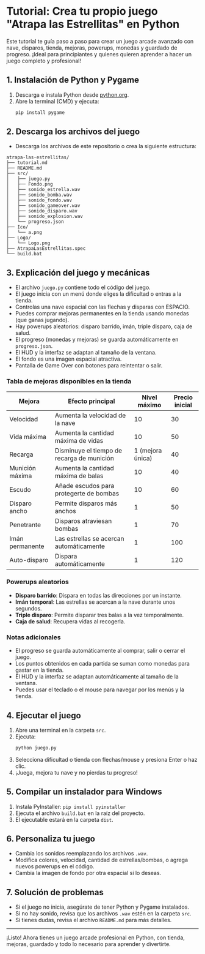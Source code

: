 # Tutorial: Crea tu propio juego "Atrapa las Estrellitas" en Python

Este tutorial te guía paso a paso para crear un juego arcade avanzado con nave, disparos, tienda, mejoras, powerups, monedas y guardado de progreso. ¡Ideal para principiantes y quienes quieren aprender a hacer un juego completo y profesional!

## 1. Instalación de Python y Pygame

1. Descarga e instala Python desde [python.org](https://www.python.org/downloads/).
2. Abre la terminal (CMD) y ejecuta:
   ```sh
   pip install pygame
   ```

## 2. Descarga los archivos del juego

- Descarga los archivos de este repositorio o crea la siguiente estructura:

```
atrapa-las-estrellitas/
├── tutorial.md
├── README.md
├── src/
│   ├── juego.py
│   ├── Fondo.png
│   ├── sonido_estrella.wav
│   ├── sonido_bomba.wav
│   ├── sonido_fondo.wav
│   ├── sonido_gameover.wav
│   ├── sonido_disparo.wav
│   ├── sonido_explosion.wav
│   └── progreso.json
├── Ico/
│   └── a.png
├── Logo/
│   └── Logo.png
├── AtrapaLasEstrellitas.spec
└── build.bat
```

## 3. Explicación del juego y mecánicas

- El archivo `juego.py` contiene todo el código del juego.
- El juego inicia con un menú donde eliges la dificultad o entras a la tienda.
- Controlas una nave espacial con las flechas y disparas con ESPACIO.
- Puedes comprar mejoras permanentes en la tienda usando monedas (que ganas jugando).
- Hay powerups aleatorios: disparo barrido, imán, triple disparo, caja de salud.
- El progreso (monedas y mejoras) se guarda automáticamente en `progreso.json`.
- El HUD y la interfaz se adaptan al tamaño de la ventana.
- El fondo es una imagen espacial atractiva.
- Pantalla de Game Over con botones para reintentar o salir.

### Tabla de mejoras disponibles en la tienda

| Mejora           | Efecto principal                                      | Nivel máximo | Precio inicial |
|------------------|------------------------------------------------------|--------------|---------------|
| Velocidad        | Aumenta la velocidad de la nave                      | 10           | 30            |
| Vida máxima      | Aumenta la cantidad máxima de vidas                  | 10           | 50            |
| Recarga          | Disminuye el tiempo de recarga de munición           | 1 (mejora única) | 40        |
| Munición máxima  | Aumenta la cantidad máxima de balas                  | 10           | 40            |
| Escudo           | Añade escudos para protegerte de bombas              | 10           | 60            |
| Disparo ancho    | Permite disparos más anchos                          | 1            | 50            |
| Penetrante       | Disparos atraviesan bombas                           | 1            | 70            |
| Imán permanente  | Las estrellas se acercan automáticamente             | 1            | 100           |
| Auto-disparo     | Dispara automáticamente                              | 1            | 120           |

### Powerups aleatorios
- **Disparo barrido**: Dispara en todas las direcciones por un instante.
- **Imán temporal**: Las estrellas se acercan a la nave durante unos segundos.
- **Triple disparo**: Permite disparar tres balas a la vez temporalmente.
- **Caja de salud**: Recupera vidas al recogerla.

### Notas adicionales
- El progreso se guarda automáticamente al comprar, salir o cerrar el juego.
- Los puntos obtenidos en cada partida se suman como monedas para gastar en la tienda.
- El HUD y la interfaz se adaptan automáticamente al tamaño de la ventana.
- Puedes usar el teclado o el mouse para navegar por los menús y la tienda.

## 4. Ejecutar el juego

1. Abre una terminal en la carpeta `src`.
2. Ejecuta:
   ```sh
   python juego.py
   ```
3. Selecciona dificultad o tienda con flechas/mouse y presiona Enter o haz clic.
4. ¡Juega, mejora tu nave y no pierdas tu progreso!

## 5. Compilar un instalador para Windows

1. Instala PyInstaller: `pip install pyinstaller`
2. Ejecuta el archivo `build.bat` en la raíz del proyecto.
3. El ejecutable estará en la carpeta `dist`.

## 6. Personaliza tu juego

- Cambia los sonidos reemplazando los archivos `.wav`.
- Modifica colores, velocidad, cantidad de estrellas/bombas, o agrega nuevos powerups en el código.
- Cambia la imagen de fondo por otra espacial si lo deseas.

## 7. Solución de problemas

- Si el juego no inicia, asegúrate de tener Python y Pygame instalados.
- Si no hay sonido, revisa que los archivos `.wav` estén en la carpeta `src`.
- Si tienes dudas, revisa el archivo `README.md` para más detalles.

---
¡Listo! Ahora tienes un juego arcade profesional en Python, con tienda, mejoras, guardado y todo lo necesario para aprender y divertirte.